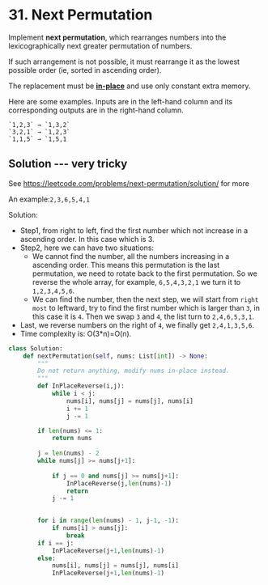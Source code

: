 # 31. Next Permutation

Implement **next permutation**, which rearranges numbers into the lexicographically next greater permutation of numbers.

If such arrangement is not possible, it must rearrange it as the lowest possible order (ie, sorted in ascending order).

The replacement must be **[in-place](http://en.wikipedia.org/wiki/In-place_algorithm)** and use only constant extra memory.

Here are some examples. Inputs are in the left-hand column and its corresponding outputs are in the right-hand column.

```
`1,2,3` → `1,3,2`
`3,2,1` → `1,2,3`
`1,1,5` → `1,5,1
```





## Solution  --- very tricky

See https://leetcode.com/problems/next-permutation/solution/ for more

An example:`2,3,6,5,4,1`

Solution:

* Step1, from right to left, find the first number which not increase in a ascending order. In this case which is 3.
* Step2, here we can have two situations:
  * We cannot find the number, all the numbers increasing in a ascending order. This means this permutation is the last permutation, we need to rotate back to the first permutation. So we reverse the whole array, for example, `6,5,4,3,2,1` we turn it to `1,2,3,4,5,6`.
  * We can find the number, then the next step, we will start from `right most` to leftward, try to find the first number which is larger than `3`, in this case it is `4`.
    Then we swap `3` and `4`, the list turn to `2,4,6,5,3,1`.
* Last, we reverse numbers on the right of `4`, we finally get `2,4,1,3,5,6`.
* Time complexity is: O(3*n)=O(n).



```python
class Solution:
    def nextPermutation(self, nums: List[int]) -> None:
        """
        Do not return anything, modify nums in-place instead.
        """
        def InPlaceReverse(i,j):
            while i < j:
                nums[i], nums[j] = nums[j], nums[i]
                i += 1
                j -= 1

        if len(nums) <= 1:
            return nums
        
        j = len(nums) - 2
        while nums[j] >= nums[j+1]:
            
            if j == 0 and nums[j] >= nums[j+1]:
                InPlaceReverse(j,len(nums)-1)
                return
            j -= 1

        
        for i in range(len(nums) - 1, j-1, -1):
            if nums[i] > nums[j]:
                break
        if i == j:
            InPlaceReverse(j+1,len(nums)-1)
        else:
            nums[i], nums[j] = nums[j], nums[i]
            InPlaceReverse(j+1,len(nums)-1)

```

